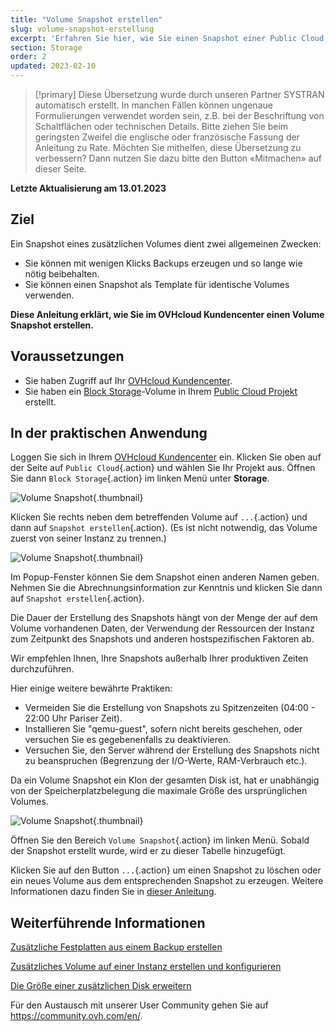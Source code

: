 ```yaml
---
title: "Volume Snapshot erstellen"
slug: volume-snapshot-erstellung
excerpt: 'Erfahren Sie hier, wie Sie einen Snapshot einer Public Cloud Disk erstellen'
section: Storage
order: 2
updated: 2023-02-10
---
```


> [!primary]
> Diese Übersetzung wurde durch unseren Partner SYSTRAN automatisch erstellt. In manchen Fällen können ungenaue Formulierungen verwendet worden sein, z.B. bei der Beschriftung von Schaltflächen oder technischen Details. Bitte ziehen Sie beim geringsten Zweifel die englische oder französische Fassung der Anleitung zu Rate. Möchten Sie mithelfen, diese Übersetzung zu verbessern? Dann nutzen Sie dazu bitte den Button «Mitmachen» auf dieser Seite.
>

**Letzte Aktualisierung am 13.01.2023**

## Ziel

Ein Snapshot eines zusätzlichen Volumes dient zwei allgemeinen Zwecken:

- Sie können mit wenigen Klicks Backups erzeugen und so lange wie nötig beibehalten.
- Sie können einen Snapshot als Template für identische Volumes verwenden.

**Diese Anleitung erklärt, wie Sie im OVHcloud Kundencenter einen Volume Snapshot erstellen.**

## Voraussetzungen

- Sie haben Zugriff auf Ihr [OVHcloud Kundencenter](https://www.ovh.com/auth/?action=gotomanager&from=https://www.ovh.de/&ovhSubsidiary=de).
- Sie haben ein [Block Storage](../erstellen_zustzliche_festplatte_public_cloud/)-Volume in Ihrem [Public Cloud Projekt](https://www.ovhcloud.com/de/public-cloud/) erstellt.

## In der praktischen Anwendung

Loggen Sie sich in Ihrem [OVHcloud Kundencenter](https://www.ovh.com/auth/?action=gotomanager&from=https://www.ovh.de/&ovhSubsidiary=de) ein. Klicken Sie oben auf der Seite auf `Public Cloud`{.action} und wählen Sie Ihr Projekt aus. Öffnen Sie dann `Block Storage`{.action} im linken Menü unter **Storage**.

![Volume Snapshot](images/volume_snapshot01.png){.thumbnail}

Klicken Sie rechts neben dem betreffenden Volume auf `...`{.action} und dann auf `Snapshot erstellen`{.action}. (Es ist nicht notwendig, das Volume zuerst von seiner Instanz zu trennen.)

![Volume Snapshot](images/volume_snapshot02.png){.thumbnail}

Im Popup-Fenster können Sie dem Snapshot einen anderen Namen geben. Nehmen Sie die Abrechnungsinformation zur Kenntnis und klicken Sie dann auf `Snapshot erstellen`{.action}.

Die Dauer der Erstellung des Snapshots hängt von der Menge der auf dem Volume vorhandenen Daten, der Verwendung der Ressourcen der Instanz zum Zeitpunkt des Snapshots und anderen hostspezifischen Faktoren ab.

Wir empfehlen Ihnen, Ihre Snapshots außerhalb Ihrer produktiven Zeiten durchzuführen.

Hier einige weitere bewährte Praktiken:

- Vermeiden Sie die Erstellung von Snapshots zu Spitzenzeiten (04:00 - 22:00 Uhr Pariser Zeit).
- Installieren Sie "qemu-guest", sofern nicht bereits geschehen, oder versuchen Sie es gegebenenfalls zu deaktivieren.
- Versuchen Sie, den Server während der Erstellung des Snapshots nicht zu beanspruchen (Begrenzung der I/O-Werte, RAM-Verbrauch etc.).

Da ein Volume Snapshot ein Klon der gesamten Disk ist, hat er unabhängig von der Speicherplatzbelegung die maximale Größe des ursprünglichen Volumes.

![Volume Snapshot](images/volume_snapshot03.png){.thumbnail}

Öffnen Sie den Bereich `Volume Snapshot`{.action} im linken Menü. Sobald der Snapshot erstellt wurde, wird er zu dieser Tabelle hinzugefügt.

Klicken Sie auf den Button `...`{.action} um einen Snapshot zu löschen oder ein neues Volume aus dem entsprechenden Snapshot zu erzeugen. Weitere Informationen dazu finden Sie in [dieser Anleitung](../create-volume-from-backup/).

## Weiterführende Informationen

[Zusätzliche Festplatten aus einem Backup erstellen](../create-volume-from-backup/)

[Zusätzliches Volume auf einer Instanz erstellen und konfigurieren](../erstellen_zustzliche_festplatte_public_cloud/)

[Die Größe einer zusätzlichen Disk erweitern](../ihre_zusatzliche_festplatte_vergroern/)

Für den Austausch mit unserer User Community gehen Sie auf <https://community.ovh.com/en/>.
